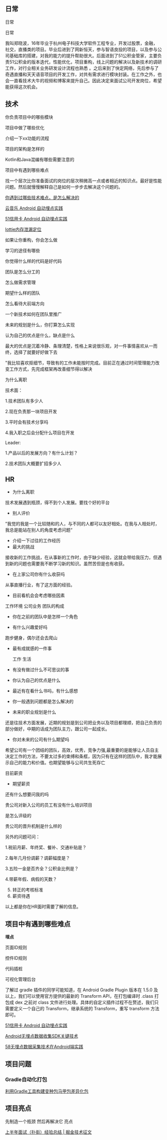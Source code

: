 ## 日常

日常

日常

我叫郑晓波，16年毕业于杭州电子科技大学软件工程专业，开发过股票，金融，社交，直播类的项目。毕业后进到了网新恒天，参与智语良投的项目，以及参与公司基础库的搭建，对我的能力的提升帮助很大。后面进到了51公积金管家，主要负责51公积金的版本迭代，性能优化，项目重构，线上问题的解决以及新技术的调研工作，对行业相关业务研发设计流程也熟悉 。之后来到了快定网络，先后参与了奇遇直播和天天语音项目的开发工作，对共有需求进行模块封装。在工作之外，也会一直看技术大牛的视频和博客来提升自己。因此决定来面试公司开发岗位，希望能获得这次机会。

## 技术

你负责项目中的哪些模块



项目中做了哪些优化

介绍一下xx功能的流程

项目的架构是怎样的

Kotlin和Java混编有哪些需要注意的

项目中有遇到哪些难点

找一个层次比你准备面试的岗位的层次稍微高一点或者相近的知识点。最好是性能问题。然后就慢慢解释自己是如何一步步去解决这个问题的。

[你遇到过哪些技术难点，是怎么解决的](https://www.zhihu.com/question/38249917)

[云音乐 Android 自动埋点实践](https://zhuanlan.zhihu.com/p/66989922)

[51信用卡 Android 自动埋点实践](https://juejin.cn/post/6844903781474238478)

[lottie内存泄漏定位](https://blog.csdn.net/weixin_39738667/article/details/111268496)

如果让你重构，你会怎么做

学习的途径有哪些

你觉得什么样的代码是好代码

团队是怎么分工的

怎么做需求管理

期望什么样的团队

怎么看待大前端方向

一个新技术如何在团队里推广

未来的规划是什么，你打算怎么实现

认为自己的优点是什么，缺点是什么

最大的优点是沉着冷静、条理清楚，性格上来说很乐观，对一件事情喜欢从一而终，选择了就要好好做下去

"我比较喜欢抠细节，导致有的工作未能按时完成。目前正在通过时间管理能力改变工作方式，先完成框架再改善细节得以解决

为什么离职

技术面：

1.技术团队有多少人

2.现在负责那一块项目开发

3.平时会有技术分享吗

4.我入职之后会分配什么项目在开发

Leader:

1.产品以后的发展方向？有什么计划？

2.技术团队大概要扩招多少人

## HR

- 为什么离职

技术发展遇到瓶颈，得不到个人发展。要找个好的平台

- 别人评价

”我觉的我是一个比较随和的人，与不同的人都可以友好相处。在我与人相处时，我总是能站在别人的角度考虑问题“

- 介绍一下过往的工作经历
- 最大的挑战

接收新的工作挑战，在从事新的工作时，由于缺少经验，这就会带给我压力，但遇到新的问题也需要我不断学习新的知识。虽然苦但是也有收获。

- 在上家公司你有什么收获吗

从事直播行业，有了这方面的经验。

- 目前看机会会考虑哪些因素

工作环境  公司业务  团队的构成

- 你在之前的团队中是怎样一个角色

- 有什么兴趣爱好吗

跑步健身，偶尔还会去爬山

- 最有成就感的一件事

  工作 生活

- 有没有做过什么不可思议的事

- 你认为自己的优点是什么

- 最近有在看什么书吗，有什么感想

- 你一般遇到问题都是怎么解决的

- 未来的职业规划是什么

还是往技术方面发展，近期的规划是到公司把业务以及项目都理顺，把自己负责的部分做好，中期的话成为团队主力，跟公司一起成长。

- 你对未来的公司有什么期望吗

希望公司有一个团结的团队，高效，优秀，竞争力强,最重要的是能够让人员自主决定工作的方法，不要太过多的束缚和条框，因为只有在这样的团队中，我才能展示自己的能力和价值。也期望能够与公司共生死存亡

目前薪资

- 期望薪资

还有什么想要问我的吗

贵公司对新入公司的员工有没有什么培训项目

是怎么评级的

贵公司的晋升机制是什么样的

另外的问题可问：

1.税前月薪、年终奖、餐补、交通补贴是？

2.每年几月份调薪？调薪幅度是？

3.五险一金是否齐全？公积金比例是？

4.带薪年假、病假的天数？

5. 转正的考核标准
6. 薪资待遇

以上都是你在HR面时需要了解的信息。

## 项目中有遇到哪些难点

**埋点**

页面ID规则

控件ID规则

代码插桩

可视化管理后台

了解过 gradle 插件的同学可能知道，在 Android Gradle Plugin 版本在 1.5.0 及以上，我们可以使用官方提供的最新的 Transform API，在打包编译时 .class 打包成 dex 之前对 class 文件进行处理。具体的自定义插件过程不在赘述，我们只需要定义一个自己的 Transform，继承系统的 Transform，重写 transform 方法即可。

[51信用卡 Android 自动埋点实践](https://juejin.cn/post/6844903781474238478#heading-8)

[Android无埋点数据收集SDK关键技术](https://juejin.cn/post/6844903473599741960#heading-13)

[58无埋点数据采集技术在Android端实践](https://mp.weixin.qq.com/s?__biz=MzU4ODM2MjczNA==&mid=2247483765&idx=1&sn=af344801fa14e49f949e7e762880b503&chksm=fddca7f4caab2ee254a29aca117ea1b59e71174e297fd30b5ae38e2fde67eb8858cdea32e2d2&scene=38#wechat_redirect)

## 项目问题

### Gradle自动化打包

[利用Gradle工具构建变种包马甲包差异化包](https://www.jianshu.com/p/3da72d4a4e13)



## 项目亮点

先制造一个瓶颈 然后再解决它 亮点

[上半年面试（扑街）经验总结 | 掘金技术征文](https://juejin.cn/post/6844904154486276110)



